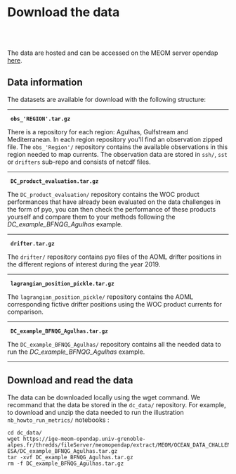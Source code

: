 # Download the data

<br> 

<br>  

The data are hosted and can be accessed on the MEOM server opendap [here](https://ige-meom-opendap.univ-grenoble-alpes.fr/thredds/catalog/meomopendap/extract/MEOM/OCEAN_DATA_CHALLENGES/2024_DC_WOC-ESA/catalog.html). 

## Data information
 

The datasets are available for download with the following structure:

--- 

**``` obs_'REGION'.tar.gz```**

There is a repository for each region: Agulhas, Gulfstream and Mediterranean. In each region repository you'll find an observation zipped file. The ```obs_'Region'/``` repository contains the available observations in this region needed to map currents. The observation data are stored in ```ssh/```, ```sst``` or ```drifters``` sub-repo and consists of netcdf files.  


--- 

**``` DC_product_evaluation.tar.gz```**

The ```DC_product_evaluation/``` repository contains the WOC product performances that have already been evaluated on the data challenges in the form of pyo, you can then check the performance of these products yourself and compare them to your methods following the *DC_example_BFNQG_Agulhas* example. 
 

--- 

**``` drifter.tar.gz```**

The ```drifter/``` repository contains pyo files of the AOML drifter positions in the different regions of interest during the year 2019.  

--- 

**``` lagrangian_position_pickle.tar.gz```**

The ```lagrangian_position_pickle/``` repository contains the AOML corresponding fictive drifter positions using the WOC product currents for comparison.  

---  

**``` DC_example_BFNQG_Agulhas.tar.gz```**

The ```DC_example_BFNQG_Agulhas/``` repository contains all the needed data to run the *DC_example_BFNQG_Agulhas* example.  

--- 


## Download and read the data

The data can be downloaded locally using the wget command. We recommand that the data be stored in the `dc_data/` repository. 
For example, to download and unzip the data needed to run the illustration ```nb_howto_run_metrics/``` notebooks :


```
cd dc_data/
wget https://ige-meom-opendap.univ-grenoble-alpes.fr/thredds/fileServer/meomopendap/extract/MEOM/OCEAN_DATA_CHALLENGES/2024_DC_WOC-ESA/DC_example_BFNQG_Agulhas.tar.gz 
tar -xvf DC_example_BFNQG_Agulhas.tar.gz  
rm -f DC_example_BFNQG_Agulhas.tar.gz
``` 


 

